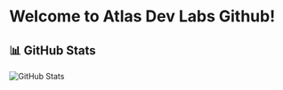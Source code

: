 # Welcome to Atlas Dev Labs Github!

## 📊 GitHub Stats
![GitHub Stats](https://github-readme-stats.vercel.app/api?username=AtlasDevLabs&theme=radical)
